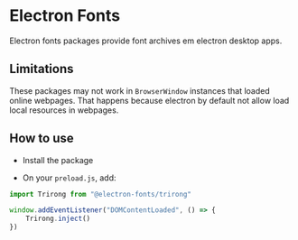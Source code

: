 # Electron Fonts

Electron fonts packages provide font archives em electron desktop apps.

## Limitations

These packages may not work in `BrowserWindow` instances that loaded online webpages. That happens because electron by default not allow load local resources in webpages.

## How to use

* Install the package

* On your `preload.js`, add:

```ts
import Trirong from "@electron-fonts/trirong"

window.addEventListener("DOMContentLoaded", () => {
    Trirong.inject()
})
```
